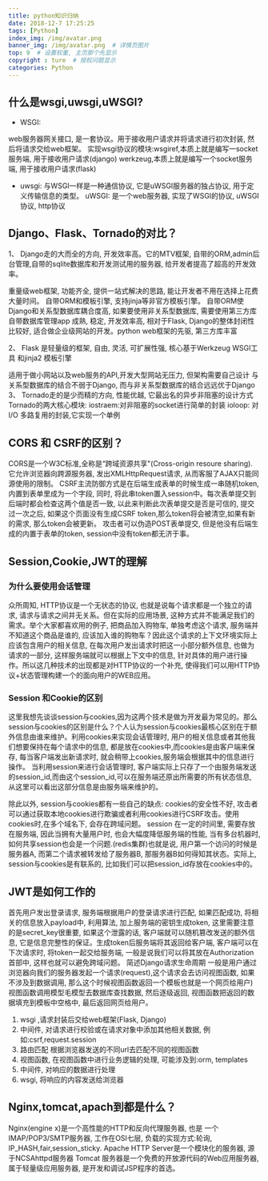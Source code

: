 ```yaml
---
title: python知识归纳
date: 2018-12-7 17:25:25
tags: [Python]
index_img: /img/avatar.png
banner_img: /img/avatar.png  # 详情页图片
top: 9  # 设置权重, 主页那个先显示
copyright : ture  # 授权问题显示
categories: Python
---
```


<!-- more -->


## 什么是wsgi,uwsgi,uWSGI?
- WSGI:

web服务器网关接口, 是一套协议。用于接收用户请求并将请求进行初次封装, 然后将请求交给web框架。
实现wsgi协议的模块:wsgiref,本质上就是编写一socket服务端, 用于接收用户请求(django)
werkzeug,本质上就是编写一个socket服务端, 用于接收用户请求(flask)

- uwsgi:
与WSGI一样是一种通信协议, 它是uWSGI服务器的独占协议, 用于定义传输信息的类型。 uWSGI:
是一个web服务器, 实现了WSGI的协议, uWSGI协议, http协议

## Django、Flask、Tornado的对比？
1、 Django走的大而全的方向, 开发效率高。它的MTV框架, 自带的ORM,admin后台管理,自带的sqlite数据库和开发测试用的服务器, 给开发者提高了超高的开发效率。 

重量级web框架, 功能齐全, 提供一站式解决的思路, 能让开发者不用在选择上花费大量时间。
自带ORM和模板引擎, 支持jinja等非官方模板引擎。
自带ORM使Django和关系型数据库耦合度高, 如果要使用非关系型数据库, 需要使用第三方库
自带数据库管理app
成熟, 稳定, 开发效率高, 相对于Flask, Django的整体封闭性比较好, 适合做企业级网站的开发。python web框架的先驱, 第三方库丰富

2、 Flask 是轻量级的框架, 自由, 灵活, 可扩展性强, 核心基于Werkzeug WSGI工具 和jinja2 模板引擎

适用于做小网站以及web服务的API,开发大型网站无压力, 但架构需要自己设计
与关系型数据库的结合不弱于Django, 而与非关系型数据库的结合远远优于Django
3、 Tornado走的是少而精的方向, 性能优越, 它最出名的异步非阻塞的设计方式
Tornado的两大核心模块:
iostraem:对非阻塞的socket进行简单的封装
ioloop: 对I/O 多路复用的封装,它实现一个单例

## CORS 和 CSRF的区别？
CORS是一个W3C标准,全称是“跨域资源共享"(Cross-origin resoure sharing). 它允许浏览器向跨源服务器, 发出XMLHttpRequest请求, 从而客服了AJAX只能同源使用的限制。
CSRF主流防御方式是在后端生成表单的时候生成一串随机token,内置到表单里成为一个字段, 同时, 将此串token置入session中。每次表单提交到后端时都会检查这两个值是否一致, 以此来判断此次表单提交是否是可信的, 提交过一次之后, 如果这个页面没有生成CSRF token,那么token将会被清空,如果有新的需求, 那么token会被更新。 攻击者可以伪造POST表单提交, 但是他没有后端生成的内置于表单的token, session中没有token都无济于事。

## Session,Cookie,JWT的理解

### 为什么要使用会话管理

众所周知, HTTP协议是一个无状态的协议, 也就是说每个请求都是一个独立的请求, 请求与请求之间并无关系。但在实际的应用场景, 这种方式并不能满足我们的需求。举个大家都喜欢用的例子, 把商品加入购物车, 单独考虑这个请求, 服务端并不知道这个商品是谁的, 应该加入谁的购物车？因此这个请求的上下文环境实际上应该包含用户的相关信息, 在每次用户发出请求时把这一小部分额外信息, 也做为请求的一部分, 这样服务端就可以根据上下文中的信息, 针对具体的用户进行操作。所以这几种技术的出现都是对HTTP协议的一个补充, 使得我们可以用HTTP协议+状态管理构建一个的面向用户的WEB应用。

### Session 和Cookie的区别
这里我想先谈谈session与cookies,因为这两个技术是做为开发最为常见的。那么session与cookies的区别是什么？个人认为session与cookies最核心区别在于额外信息由谁来维护。利用cookies来实现会话管理时, 用户的相关信息或者其他我们想要保持在每个请求中的信息, 都是放在cookies中,而cookies是由客户端来保存, 每当客户端发出新请求时, 就会稍带上cookies,服务端会根据其中的信息进行操作。 当利用session来进行会话管理时, 客户端实际上只存了一个由服务端发送的session_id,而由这个session_id,可以在服务端还原出所需要的所有状态信息, 从这里可以看出这部分信息是由服务端来维护的。

除此以外, session与cookies都有一些自己的缺点:
cookies的安全性不好, 攻击者可以通过获取本地cookies进行欺骗或者利用cookies进行CSRF攻击。使用cookies时,在多个域名下, 会存在跨域问题。 session 在一定的时间里, 需要存放在服务端, 因此当拥有大量用户时, 也会大幅度降低服务端的性能, 当有多台机器时, 如何共享session也会是一个问题.(redis集群)也就是说, 用户第一个访问的时候是服务器A, 而第二个请求被转发给了服务器B, 那服务器B如何得知其状态。实际上, session与cookies是有联系的, 比如我们可以把session_id存放在cookies中的。

## JWT是如何工作的

首先用户发出登录请求, 服务端根据用户的登录请求进行匹配, 如果匹配成功, 将相关的信息放入payload中, 利用算法, 加上服务端的密钥生成token, 这里需要注意的是secret_key很重要, 如果这个泄露的话, 客户端就可以随机篡改发送的额外信息, 它是信息完整性的保证。生成token后服务端将其返回给客户端, 客户端可以在下次请求时, 将token一起交给服务端, 一般是说我们可以将其放在Authorization首部中, 这样也就可以避免跨域问题。
简述Django请求生命周期
一般是用户通过浏览器向我们的服务器发起一个请求(request),这个请求会去访问视图函数, 如果不涉及到数据调用, 那么这个时候视图函数返回一个模板也就是一个网页给用户) 视图函数调用模型毛模型去数据库查找数据, 然后逐级返回, 视图函数把返回的数据填充到模板中空格中, 最后返回网页给用户。

1. wsgi ,请求封装后交给web框架(Flask, Django)
2. 中间件, 对请求进行校验或在请求对象中添加其他相关数据, 例如:csrf,request.session
3. 路由匹配 根据浏览器发送的不同url去匹配不同的视图函数
4. 视图函数, 在视图函数中进行业务逻辑的处理, 可能涉及到:orm, templates
5. 中间件, 对响应的数据进行处理
6. wsgi, 将响应的内容发送给浏览器

## Nginx,tomcat,apach到都是什么？
Nginx(engine x)是一个高性能的HTTP和反向代理服务器, 也是 一个IMAP/POP3/SMTP服务器, 工作在OSI七层, 负载的实现方式:轮询, IP_HASH,fair,session_sticky. Apache HTTP Server是一个模块化的服务器, 源于NCSAhttpd服务器 Tomcat 服务器是一个免费的开放源代码的Web应用服务器, 属于轻量级应用服务器, 是开发和调试JSP程序的首选。
